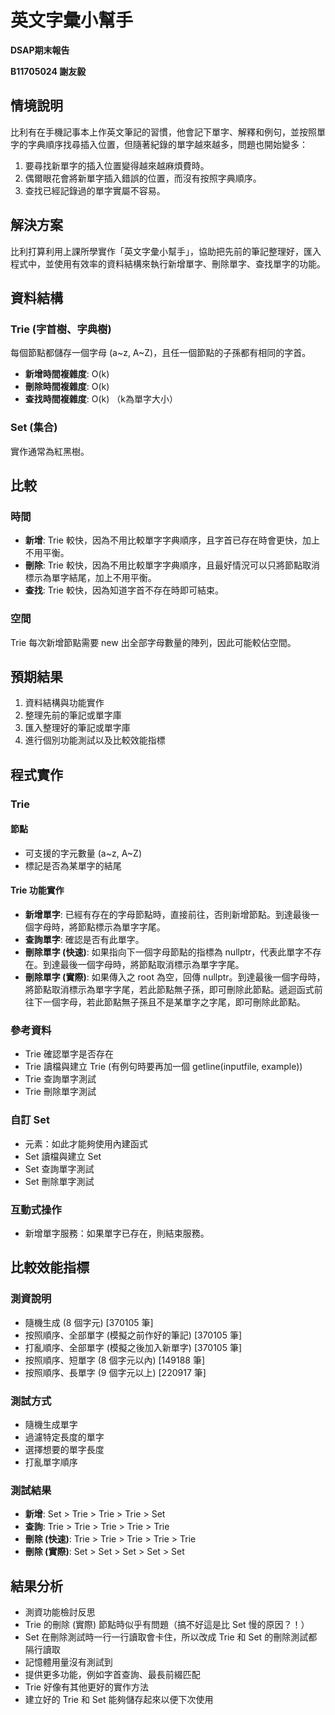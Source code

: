 # 英文字彙小幫手

**DSAP期末報告**

**B11705024 謝友毅**

## 情境說明

比利有在手機記事本上作英文筆記的習慣，他會記下單字、解釋和例句，並按照單字的字典順序找尋插入位置，但隨著紀錄的單字越來越多，問題也開始變多：

1. 要尋找新單字的插入位置變得越來越麻煩費時。
2. 偶爾眼花會將新單字插入錯誤的位置，而沒有按照字典順序。
3. 查找已經記錄過的單字實屬不容易。

## 解決方案

比利打算利用上課所學實作「英文字彙小幫手」，協助把先前的筆記整理好，匯入程式中，並使用有效率的資料結構來執行新增單字、刪除單字、查找單字的功能。

## 資料結構

### Trie (字首樹、字典樹)

每個節點都儲存一個字母 (a\~z, A\~Z)，且任一個節點的子孫都有相同的字首。

- **新增時間複雜度**: O(k)
- **刪除時間複雜度**: O(k)
- **查找時間複雜度**: O(k) （k為單字大小）

### Set (集合)

實作通常為紅黑樹。

## 比較

### 時間

- **新增**: Trie 較快，因為不用比較單字字典順序，且字首已存在時會更快，加上不用平衡。
- **刪除**: Trie 較快，因為不用比較單字字典順序，且最好情況可以只將節點取消標示為單字結尾，加上不用平衡。
- **查找**: Trie 較快，因為知道字首不存在時即可結束。

### 空間

Trie 每次新增節點需要 new 出全部字母數量的陣列，因此可能較佔空間。

## 預期結果

1. 資料結構與功能實作
2. 整理先前的筆記或單字庫
3. 匯入整理好的筆記或單字庫
4. 進行個別功能測試以及比較效能指標

## 程式實作

### Trie

#### 節點

- 可支援的字元數量 (a\~z, A\~Z)
- 標記是否為某單字的結尾

#### Trie 功能實作

- **新增單字**: 已經有存在的字母節點時，直接前往，否則新增節點。到達最後一個字母時，將節點標示為單字字尾。
- **查詢單字**: 確認是否有此單字。
- **刪除單字 (快速)**: 如果指向下一個字母節點的指標為 nullptr，代表此單字不存在。到達最後一個字母時，將節點取消標示為單字字尾。
- **刪除單字 (實際)**: 如果傳入之 root 為空，回傳 nullptr。到達最後一個字母時，將節點取消標示為單字字尾，若此節點無子孫，即可刪除此節點。遞迴函式前往下一個字母，若此節點無子孫且不是某單字之字尾，即可刪除此節點。

### 參考資料

- Trie 確認單字是否存在
- Trie 讀檔與建立 Trie (有例句時要再加一個 getline(inputfile, example))
- Trie 查詢單字測試
- Trie 刪除單字測試

### 自訂 Set

- 元素：如此才能夠使用內建函式
- Set 讀檔與建立 Set
- Set 查詢單字測試
- Set 刪除單字測試

### 互動式操作

- 新增單字服務：如果單字已存在，則結束服務。

## 比較效能指標

### 測資說明

- 隨機生成 (8 個字元) [370105 筆]
- 按照順序、全部單字 (模擬之前作好的筆記) [370105 筆]
- 打亂順序、全部單字 (模擬之後加入新單字) [370105 筆]
- 按照順序、短單字 (8 個字元以內) [149188 筆]
- 按照順序、長單字 (9 個字元以上) [220917 筆]

### 測試方式

- 隨機生成單字
- 過濾特定長度的單字
- 選擇想要的單字長度
- 打亂單字順序

### 測試結果

- **新增**: Set > Trie > Trie > Trie > Set
- **查詢**: Trie > Trie > Trie > Trie > Trie
- **刪除 (快速)**: Trie > Trie > Trie > Trie > Trie
- **刪除 (實際)**: Set > Set > Set > Set > Set

## 結果分析

- 測資功能檢討反思
- Trie 的刪除 (實際) 節點時似乎有問題（搞不好這是比 Set 慢的原因？！）
- Set 在刪除測試時一行一行讀取會卡住，所以改成 Trie 和 Set 的刪除測試都隔行讀取
- 記憶體用量沒有測試到
- 提供更多功能，例如字首查詢、最長前綴匹配
- Trie 好像有其他更好的實作方法
- 建立好的 Trie 和 Set 能夠儲存起來以便下次使用
